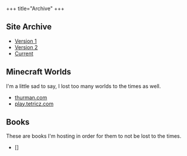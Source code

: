 +++
title="Archive"
+++

## Site Archive

* [Version 1](https://www.tetricz.com/archive/v1/)
* [Version 2](https://www.tetricz.com/archive/v1/)
* [Current](https://www.tetricz.com/)

## Minecraft Worlds

I'm a little sad to say, I lost too many worlds to the times as well.

* [thurman.com](https://link.us1.storjshare.io/s/junn32rj5yje4ejc2sn3j5yt242q/minecraft-worlds/thurman/thurman_latest.tar.gz?download=1)
* [play.tetricz.com](https://link.us1.storjshare.io/s/junn32rj5yje4ejc2sn3j5yt242q/minecraft-worlds/tetricz/tetricz_latest.tar.gz?download=1)

## Books

These are books I'm hosting in order for them to not be lost to the times.

* []